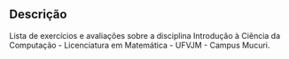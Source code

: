 ## Descrição

Lista de exercícios e avaliações sobre a disciplina Introdução à Ciência da Computação - Licenciatura em Matemática - UFVJM - Campus Mucuri.
